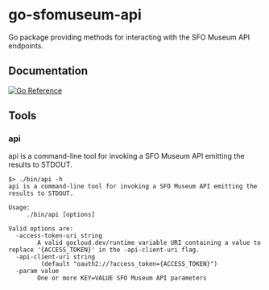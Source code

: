 # go-sfomuseum-api

Go package providing methods for interacting with the SFO Museum API endpoints.

## Documentation

[![Go Reference](https://pkg.go.dev/badge/github.com/sfomuseum/go-sfomuseum-api.svg)](https://pkg.go.dev/github.com/sfomuseum/go-sfomuseum-api)

## Tools

### api

api is a command-line tool for invoking a SFO Museum API emitting the results to STDOUT.

```
$> ./bin/api -h
api is a command-line tool for invoking a SFO Museum API emitting the results to STDOUT.

Usage:
	 ./bin/api [options]

Valid options are:
  -access-token-uri string
    	A valid gocloud.dev/runtime variable URI containing a value to replace '{ACCESS_TOKEN}' in the -api-client-uri flag.
  -api-client-uri string
    	 (default "oauth2://?access_token={ACCESS_TOKEN}")
  -param value
    	One or more KEY=VALUE SFO Museum API parameters
```
